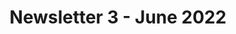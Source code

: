 ---
name: June 2022
title: Newsletter 3 - June 2022
link: https://www.calameo.com/read/007097616612cbab31750
image: "/assets/newsletters/Newsletter_3.png"
---